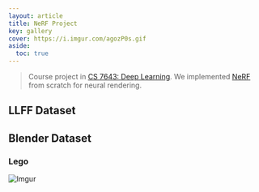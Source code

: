 ```yaml
---
layout: article
title: NeRF Project
key: gallery
cover: https://i.imgur.com/agozP0s.gif
aside:
  toc: true
---
```


> Course project in [CS 7643: Deep Learning](https://omscs.gatech.edu/cs-7643-deep-learning). We implemented [NeRF](https://www.matthewtancik.com/nerf) from scratch for neural rendering.
<!--more-->

## LLFF Dataset

## Blender Dataset

### Lego

![Imgur](https://i.imgur.com/agozP0s.gif)